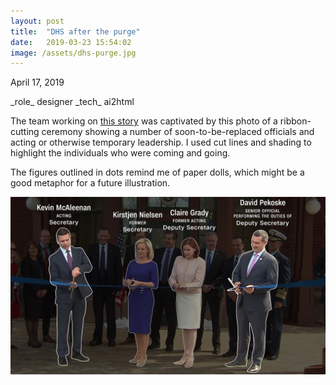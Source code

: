 ```yaml
---
layout: post
title:  "DHS after the purge"
date:   2019-03-23 15:54:02
image: /assets/dhs-purge.jpg
---
```


<p class="date" markdown="1">
April 17, 2019
</p>

<p class="involvement" markdown="1">
_role_ designer _tech_ ai2html
</p>

The team working on [this story](https://www.cnn.com/2019/04/17/politics/inside-dhs-after-the-purge/index.html) was captivated by this photo of a ribbon-cutting ceremony showing a number of soon-to-be-replaced officials and acting or otherwise temporary leadership. I used cut lines and shading to highlight the individuals who were coming and going.

The figures outlined in dots remind me of paper dolls, which might be a good metaphor for a future illustration.


[![Illustration of Kirstjen Nielsen and Claire Grady with their replacements, Kevin McAleenan and David Pekoske.](/assets/dhs-purge.jpg)](https://www.cnn.com/2019/04/17/politics/inside-dhs-after-the-purge/index.html)
